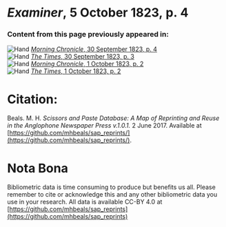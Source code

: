 # *Examiner*, 5 October 1823, p. 4  
  
### Content from this page previously appeared in:  
![Hand](http://scissorsandpaste.net/wp-content/uploads/2017/06/smallhandpointer.png) [*Morning Chronicle*, 30 September 1823, p. 4](https://mhbeals.github.io/sap_html/Morning-Chronicle/Morning-Chronicle-30-September-1823-p-4)  
![Hand](http://scissorsandpaste.net/wp-content/uploads/2017/06/smallhandpointer.png) [*The Times*, 30 September 1823, p. 3](https://mhbeals.github.io/sap_html/The-Times/The-Times-30-September-1823-p-3)  
![Hand](http://scissorsandpaste.net/wp-content/uploads/2017/06/smallhandpointer.png) [*Morning Chronicle*, 1 October 1823, p. 2](https://mhbeals.github.io/sap_html/Morning-Chronicle/Morning-Chronicle-1-October-1823-p-2)  
![Hand](http://scissorsandpaste.net/wp-content/uploads/2017/06/smallhandpointer.png) [*The Times*, 1 October 1823, p. 2](https://mhbeals.github.io/sap_html/The-Times/The-Times-1-October-1823-p-2)  


# Citation: 

Beals. M. H. *Scissors and Paste Database: A Map of Reprinting and Reuse in the Anglophone Newspaper Press v.1.0.1.* 2 June 2017. Available at [https://github.com/mhbeals/sap_reprints/](https://github.com/mhbeals/sap_reprints/). 

# Nota Bona

Bibliometric data is time consuming to produce but benefits us all. Please remember to cite or acknowledge this and any other bibliometric data you use in your research. All data is available CC-BY 4.0 at [https://github.com/mhbeals/sap_reprints](https://github.com/mhbeals/sap_reprints)